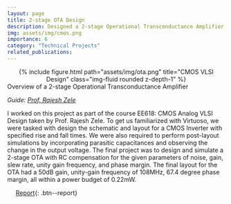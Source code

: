 ```yaml
---
layout: page
title: 2-stage OTA Design
description: Designed a 2-stage Operational Transconductance Amplifier for the specified parameters and implemented it using Cadence Virtuoso
img: assets/img/cmos.png
importance: 6
category: "Technical Projects"
related_publications:
---
```


<center>
<div class="row">
    <div class="col-sm mt-4 mt-md-0">
        {% include figure.html path="assets/img/ota.png" title="CMOS VLSI Design" class="img-fluid rounded z-depth-1" %}
    </div>
</div>
</center>
<div class="caption">
    Overview of a 2-stage Operational Transconductance Amplifier
</div>

_Guide: [Prof. Rajesh Zele](http://www.ee.iitb.ac.in/~zelerajesh/index.php)_

I worked on this project as part of the course EE618: CMOS Analog VLSI Design taken by Prof. Rajesh Zele. To get us familiarized with Virtuoso, we were tasked with design the schematic and layout for a CMOS Inverter with specified rise and fall times. We were also required to perform post-layout simulations by incorporating parasitic capacitances and observing the change in the output voltage. 
The final project was to design and simulate a 2-stage OTA with RC compensation for the given parameters of noise, gain, slew rate, unity gain frequency, and phase margin. The final layout for the OTA had a 50dB gain, unity-gain frequency of 108MHz, 67.4 degree phase margin, all within a power budget of 0.22mW.

&nbsp;&nbsp;&nbsp;&nbsp; [Report](https://anubhavbhatla.github.io/assets/pdf/EE618_report.pdf){: .btn--report}
